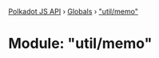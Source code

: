 [Polkadot JS API](../README.md) › [Globals](../globals.md) › ["util/memo"](_util_memo_.md)

# Module: "util/memo"


